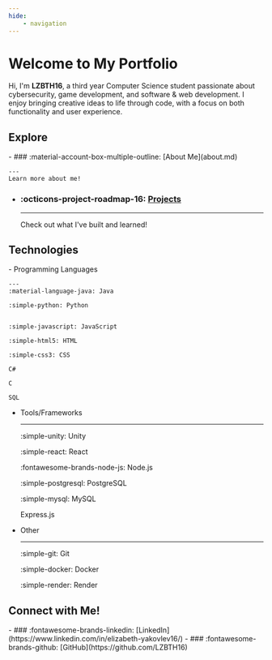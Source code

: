 ```yaml
---
hide:
    - navigation
---
```


# Welcome to My Portfolio

Hi, I'm **LZBTH16**, a third year Computer Science student passionate about cybersecurity, game development, and software & web development. I enjoy bringing creative ideas to life through code, with a focus on both functionality and user experience.

## Explore

<div class="grid cards" markdown>
- ### :material-account-box-multiple-outline: [About Me](about.md)

    ---
    Learn more about me!

- ### :octicons-project-roadmap-16: [Projects](projects.md)

    ---
    Check out what I've built and learned!
</div>

## Technologies

<div class="grid cards" markdown>
- Programming Languages

    ---
    :material-language-java: Java

    :simple-python: Python


    :simple-javascript: JavaScript

    :simple-html5: HTML

    :simple-css3: CSS

    C#

    C

    SQL

    
- Tools/Frameworks

    ---
    :simple-unity: Unity
    
    :simple-react: React
    
    :fontawesome-brands-node-js: Node.js
    
    :simple-postgresql: PostgreSQL
    
    :simple-mysql: MySQL

    Express.js
    

- Other

    ---
    :simple-git: Git
    
    :simple-docker: Docker
    
    :simple-render: Render
    
</div>

## Connect with Me!
<div class="grid cards" markdown>
- ### :fontawesome-brands-linkedin: [LinkedIn](https://www.linkedin.com/in/elizabeth-yakovlev16/)
- ### :fontawesome-brands-github: [GitHub](https://github.com/LZBTH16)
</div>


<!-- For full documentation visit [mkdocs.org](https://www.mkdocs.org). -->
<!-- ## Commands
* `mkdocs new [dir-name]` - Create a new project.
* `mkdocs serve` - Start the live-reloading docs server.
* `mkdocs build` - Build the documentation site.
* `mkdocs -h` - Print help message and exit. -->
